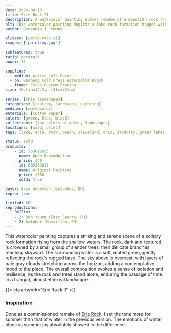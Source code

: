 ```yaml
---
date: 2024-08-18
title: Erie Rock II
description: A watercolor painting summer remake of a monolith rock that rarely comes in sight on Lake Erie's shores.
alt: This watercolor painting depicts a lone rock formation topped with a cluster of small trees, standing tall in calm, shallow water under a cloudy sky.
author: Benjamin J. Young

aliases: [/erie-rock-ii]
images: ['painting.jpg']

subfeatured: true
ratio: portrait
power: 75

supplies:
  - medium: Artist Loft Paint
  - on: Baohong Cold Press Watercolor Block
  - frame: Cyrus Custom Framing
size: 16.1inx12.2in (41cmx31cm)

series: [ohio landscapes]
categories: [realism, landscape, painting]
mediums: [watercolor]
materials: [cotton paper]
colors: [green, blue, black]
collections: [the colors of water, landscapes]
locations: [sold, print]
tags: [lake, erie, rock, beach, cleveland, ohio, sandusky, great lakes, water, waves, nature, outdoors, overcast, costal, cool, summer]

status: sold
products:
    - id: 763016633
      name: Open Reproduction
      price: $40
    - id: 689389017
      name: Original Painting
      price: $580
      sold: true

buyer: Eric Anderson (Columbus, OH)
repro: true

limited: 60
reproductions:
  - 9x12in:
    - 1: Ben Young (East Sparta, OH)
    - 2: Artober (Massillon, OH)
---
```


This watercolor painting captures a striking and serene scene of a solitary rock formation rising from the shallow waters. The rock, dark and textured, is crowned by a small group of slender trees, their delicate branches reaching skyward. The surrounding water is a soft, muted green, gently reflecting the rock's rugged base. The sky above is overcast, with layers of pale gray clouds stretching across the horizon, adding a contemplative mood to the piece. The overall composition evokes a sense of isolation and resilience, as the rock and trees stand alone, enduring the passage of time in a tranquil, almost ethereal landscape.

<!--more-->

{{< cta artwork="Erie Rock II" >}}

### Inspiration ###

Done as a commissioned remake of [Erie Rock](/artwork/erie-rock), I set the tone more for summer than that of winter in the previous version. The emotions of winter blues vs summer joy absolutely showed in the difference.